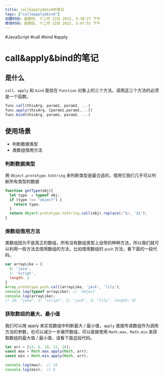 ```yaml
---
title: call&apply&bind的笔记
tags: ["call&apply&bind"]
创建时间: 星期四, 十二月 22日 2022, 3:38:27 下午
修改时间: 星期四, 十二月 22日 2022, 3:47:51 下午
---
```


#JavaScript #call #bind #apply

# call&apply&bind的笔记

## 是什么

`call、apply` 和 `bind` 是挂在 `Function` 对象上的三个方法，调用这三个方法的必须是一个函数。

```js
func.call(thisArg, param1, param2, ...)
func.apply(thisArg, [param1,param2,...])
func.bind(thisArg, param1, param2, ...)
```

## 使用场景

- 判断数据类型
- 类数组借用方法

### 判断数据类型

用 `Object.prototype.toString` 来判断类型是最合适的，借用它我们几乎可以判断所有类型的数据

```js
function getType(obj){
  let type  = typeof obj;
  if (type !== "object") {
    return type;
  }
  return Object.prototype.toString.call(obj).replace(/^$/, '$1');
}
```

### 类数组借用方法

类数组因为不是真正的数组，所有没有数组类型上自带的种种方法，所以我们就可以利用一些方法去借用数组的方法，比如借用数组的 `push` 方法，看下面的一段代码。

```js
var arrayLike = { 
  0: 'java',
  1: 'script',
  length: 2
} 
Array.prototype.push.call(arrayLike, 'jack', 'lily'); 
console.log(typeof arrayLike); // 'object'
console.log(arrayLike);
// {0: "java", 1: "script", 2: "jack", 3: "lily", length: 4}
```

### 获取数组的最大、最小值

我们可以用 apply 来实现数组中判断最大 / 最小值，`apply` 直接传递数组作为调用方法的参数，也可以减少一步展开数组，可以直接使用 `Math.max、Math.min` 来获取数组的最大值 / 最小值，请看下面这段代码。

```js
let arr = [13, 6, 10, 11, 16];
const max = Math.max.apply(Math, arr); 
const min = Math.min.apply(Math, arr);
 
console.log(max);  // 16
console.log(min);  // 6 
```





